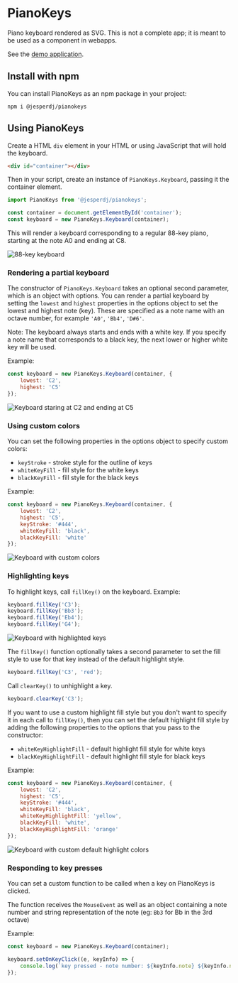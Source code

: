 # PianoKeys

Piano keyboard rendered as SVG. This is not a complete app; it is meant to be used as a component in webapps.

See the [demo application](https://github.com/jesperdj/pianokeys-demo).

## Install with npm

You can install PianoKeys as an npm package in your project:

    npm i @jesperdj/pianokeys

## Using PianoKeys

Create a HTML `div` element in your HTML or using JavaScript that will hold the keyboard.

```html
<div id="container"></div>
```

Then in your script, create an instance of `PianoKeys.Keyboard`, passing it the container element.

```javascript
import PianoKeys from '@jesperdj/pianokeys';

const container = document.getElementById('container');
const keyboard = new PianoKeys.Keyboard(container);
```

This will render a keyboard corresponding to a regular 88-key piano, starting at the note A0 and ending at C8.

![88-key keyboard](./example-01.png)

### Rendering a partial keyboard

The constructor of `PianoKeys.Keyboard` takes an optional second parameter, which is an object with options. You can render a partial keyboard by setting the `lowest` and `highest` properties in the options object to set the lowest and highest note (key). These are specified as a note name with an octave number, for example `'A0'`, `'Bb4'`, `'D#6'`.

Note: The keyboard always starts and ends with a white key. If you specify a note name that corresponds to a black key, the next lower or higher white key will be used.

Example:

```javascript
const keyboard = new PianoKeys.Keyboard(container, {
    lowest: 'C2',
    highest: 'C5'
});
```

![Keyboard staring at C2 and ending at C5](./example-02.png)

### Using custom colors

You can set the following properties in the options object to specify custom colors:

- `keyStroke` - stroke style for the outline of keys
- `whiteKeyFill` - fill style for the white keys
- `blackKeyFill` - fill style for the black keys

Example:

```javascript
const keyboard = new PianoKeys.Keyboard(container, {
    lowest: 'C2',
    highest: 'C5',
    keyStroke: '#444',
    whiteKeyFill: 'black',
    blackKeyFill: 'white'
});
```

![Keyboard with custom colors](./example-03.png)

### Highlighting keys

To highlight keys, call `fillKey()` on the keyboard. Example:

```javascript
keyboard.fillKey('C3');
keyboard.fillKey('Bb3');
keyboard.fillKey('Eb4');
keyboard.fillKey('G4');
```

![Keyboard with highlighted keys](./example-04.png)

The `fillKey()` function optionally takes a second parameter to set the fill style to use for that key instead of the default highlight style.

```javascript
keyboard.fillKey('C3', 'red');
```

Call `clearKey()` to unhighlight a key.

```javascript
keyboard.clearKey('C3');
```
If you want to use a custom highlight fill style but you don't want to specify it in each call to `fillKey()`, then you can set the default highlight fill style by adding the following properties to the options that you pass to the constructor:

- `whiteKeyHighlightFill` - default highlight fill style for white keys
- `blackKeyHighlightFill` - default highlight fill style for black keys

Example:

```javascript
const keyboard = new PianoKeys.Keyboard(container, {
    lowest: 'C2',
    highest: 'C5',
    keyStroke: '#444',
    whiteKeyFill: 'black',
    whiteKeyHighlightFill: 'yellow',
    blackKeyFill: 'white',
    blackKeyHighlightFill: 'orange'
});
```

![Keyboard with custom default highlight colors](./example-05.png)

### Responding to key presses

You can set a custom function to be called when a key on PianoKeys is clicked.

The function receives the `MouseEvent` as well as an object containing a note number and string representation of the note (eg: `Bb3` for Bb in the 3rd octave)

Example:

```javascript
const keyboard = new PianoKeys.Keyboard(container);

keyboard.setOnKeyClick((e, keyInfo) => {
    console.log(`key pressed - note number: ${keyInfo.note} ${keyInfo.name}`);
});
```
